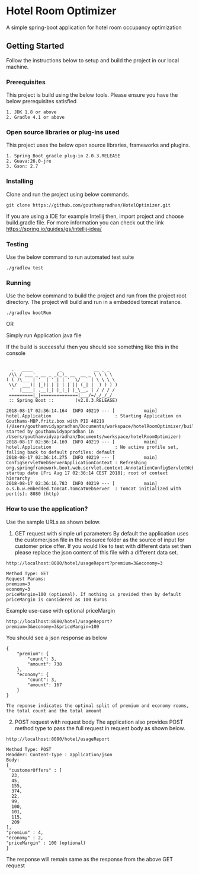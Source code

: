 # Hotel Room Optimizer

A simple spring-boot application for hotel room occupancy optimization

## Getting Started

Follow the instructions below to setup and build the project in our local machine.

### Prerequisites

This project is build using the below tools. Please ensure you have the below prerequisites satisfied

```
1. JDK 1.8 or above
2. Gradle 4.1 or above
```

### Open source libraries or plug-ins used

This project uses the below open source libraries, frameworks and plugins.

```
1. Spring Boot gradle plug-in 2.0.3.RELEASE
2. Guava:26.0-jre
3. Gson: 2.7
```


### Installing

Clone and run the project using below commands.
```
git clone https://github.com/gouthampradhan/HotelOptimizer.git

```
If you are using a IDE for example Intellij then, import project and choose build.gradle file. For more information
you can check out the link https://spring.io/guides/gs/intellij-idea/

### Testing

Use the below command to run automated test suite

```
./gradlew test

```

### Running

Use the below command to build the project and run from the project root directory.
The project will build and run in a embedded tomcat instance.

```
./gradlew bootRun

```

OR

Simply run Application.java file

If the build is successful then you should see something like this in the console
```

  .   ____          _            __ _ _
 /\\ / ___'_ __ _ _(_)_ __  __ _ \ \ \ \
( ( )\___ | '_ | '_| | '_ \/ _` | \ \ \ \
 \\/  ___)| |_)| | | | | || (_| |  ) ) ) )
  '  |____| .__|_| |_|_| |_\__, | / / / /
 =========|_|==============|___/=/_/_/_/
 :: Spring Boot ::        (v2.0.3.RELEASE)

2018-08-17 02:36:14.164  INFO 40219 --- [           main] hotel.Application                        : Starting Application on Gouthams-MBP.fritz.box with PID 40219 (/Users/gouthamvidyapradhan/Documents/workspace/hotelRoomOptimizer/build/classes/java/main started by gouthamvidyapradhan in /Users/gouthamvidyapradhan/Documents/workspace/hotelRoomOptimizer)
2018-08-17 02:36:14.169  INFO 40219 --- [           main] hotel.Application                        : No active profile set, falling back to default profiles: default
2018-08-17 02:36:14.275  INFO 40219 --- [           main] ConfigServletWebServerApplicationContext : Refreshing org.springframework.boot.web.servlet.context.AnnotationConfigServletWebServerApplicationContext@5b0abc94: startup date [Fri Aug 17 02:36:14 CEST 2018]; root of context hierarchy
2018-08-17 02:36:16.783  INFO 40219 --- [           main] o.s.b.w.embedded.tomcat.TomcatWebServer  : Tomcat initialized with port(s): 8080 (http)
```


### How to use the application?

Use the sample URLs as shown below.

1. GET request with simple url parameters
By default the application uses the customer.json file in the resource folder as the source of input for customer price offer.
If you would like to test with different data set then please replace the json content of this file with a different data set.

```
http://localhost:8080/hotel/usageReport?premium=3&economy=3

Method Type: GET
Request Params:
premium=3
economy=3
priceMargin=100 (optional). If nothing is provided then by default priceMargin is considered as 100 Euros
```

Example use-case with optional priceMargin
```
http://localhost:8080/hotel/usageReport?premium=3&economy=3&priceMargin=100
```

You should see a json response as below
```
{
    "premium": {
        "count": 3,
        "amount": 738
    },
    "economy": {
        "count": 3,
        "amount": 167
    }
}

The reponse indicates the optimal split of premium and economy rooms, the total count and the total amount
```

2. POST request with request body
The application also provides POST method type to pass the full request in request body as shown below.

```
http://localhost:8080/hotel/usageReport

Method Type: POST
Headder: Content-Type : application/json
Body:
{
 "customerOffers" : [
  23,
  45,
  155,
  374,
  22,
  99,
  100,
  101,
  115,
  209
],
"premium" : 4,
"economy" : 2,
"priceMargin" : 100 (optional)
}
```

The response will remain same as the response from the above GET request